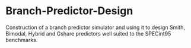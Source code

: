 # Branch-Predictor-Design
Construction of a branch predictor simulator and using it to design Smith, Bimodal, Hybrid and Gshare predictors well suited to the SPECint95 benchmarks.
